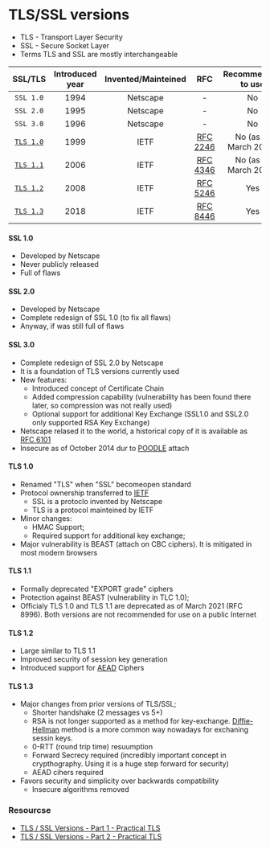 # TLS/SSL versions

* TLS - Transport Layer Security
* SSL - Secure Socket Layer
* Terms TLS and SSL are mostly interchangeable

| SSL/TLS |  Introduced year   |Invented/Mainteined|   RFC   | Recommended to use | 
|:-------:|:-------:|:--------:|:-------:|:-------:|
|`SSL 1.0` |  1994  | Netscape |  - | No |
|`SSL 2.0` |  1995  | Netscape |  - | No |
|`SSL 3.0` |  1996  | Netscape |  - | No |
|[`TLS 1.0`](https://github.com/ebd622/docs/blob/main/tls_ssl_versions.md#tls-10) |  1999  |  IETF    | [RFC 2246](https://www.rfc-editor.org/rfc/rfc2246) | No (as of March 2021)|
|[`TLS 1.1`](https://github.com/ebd622/docs/blob/main/tls_ssl_versions.md#tls-11) |  2006  |  IETF    | [RFC 4346](https://www.rfc-editor.org/rfc/rfc4346) | No (as of March 2021)|
|[`TLS 1.2`](https://github.com/ebd622/docs/blob/main/tls_ssl_versions.md#tls-12) |  2008  |  IETF    | [RFC 5246](https://www.rfc-editor.org/rfc/rfc5246) | Yes |
|[`TLS 1.3`](https://github.com/ebd622/docs/blob/main/tls_ssl_versions.md#tls-13) |  2018  |  IETF    | [RFC 8446](https://www.rfc-editor.org/rfc/rfc8446) | Yes |


#### SSL 1.0
- Developed by Netscape
- Never publicly released
- Full of flaws
#### SSL 2.0
- Developed by Netscape
- Complete redesign of SSL 1.0 (to fix all flaws)
- Anyway, if was still full of flaws
#### SSL 3.0
- Complete redesign of SSL 2.0 by Netscape
- It is a foundation of TLS versions currently used
- New features:
  - Introduced concept of Certificate Chain
  - Added compression capability (vulnerability has been found there later, so compression was not really used)
  - Optional support for additional Key Exchange (SSL1.0 and SSL2.0 only supported RSA Key Exchange)
- Netscape relased it to the world, a historical copy of it is available as [RFC 6101](https://www.rfc-editor.org/rfc/rfc6101)
- Insecure as of October 2014 dur to [POODLE](https://en.wikipedia.org/wiki/POODLE) attach

#### TLS 1.0
- Renamed "TLS" when "SSL" becomeopen standard
- Protocol ownership transferred to [IETF](https://www.ietf.org/about/introduction/)
  - SSL is a protoclo invented by Netscape
  - TLS is a protocol mainteined by IETF
- Minor changes:
  - HMAC Support;
  - Required support for additional key exchange;
- Major vulnerability is BEAST (attach on CBC ciphers). It is mitigated in most modern browsers

#### TLS 1.1
- Formally deprecated "EXPORT grade" ciphers
- Protection against BEAST (vulnerability in TLC 1.0);
- Officialy TLS 1.0 and TLS 1.1 are deprecated as of March 2021 (RFC 8996). Both versions are not recommended for use on a public Internet

#### TLS 1.2
- Large similar to TLS 1.1
- Improved security of session key generation
- Introduced support for [AEAD](https://shadowsocks.org/guide/aead.html) Ciphers

#### TLS 1.3
- Major changes from prior versions of TLS/SSL;
  - Shorter handshake (2 messages vs 5+)
  - RSA is not longer supported as a method for key-exchange. [Diffie-Hellman](https://en.wikipedia.org/wiki/Diffie%E2%80%93Hellman_key_exchange) method is a more common way nowadays for exchaning sessin keys.
  - 0-RTT (round trip time) resuumption
  - Forward Secrecy required (incredibly important concept in crypthography. Using it is a huge step forward for security)
  - AEAD cihers required
- Favors security and simplicity over backwards compatibility
  - Insecure algorithms removed


### Resourcse
* [TLS / SSL Versions - Part 1 - Practical TLS](https://youtu.be/_KgZNF8nQvE) 
* [TLS / SSL Versions - Part 2 - Practical TLS](https://youtu.be/fk0-UqwVNqY)



